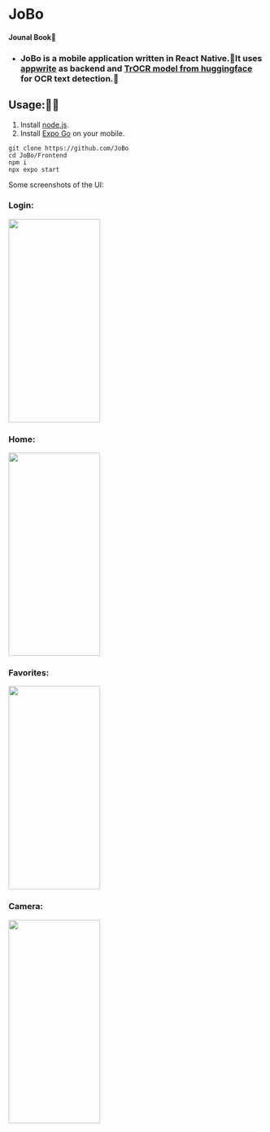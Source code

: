 # JoBo

#### Jounal Book📖

- ### JoBo is a mobile application written in React Native.📱It uses [appwrite](https://appwrite.io) as backend and [TrOCR model from huggingface](huggingface.co/microsoft/trocr-large-handwritten) for OCR text detection.🤗

## Usage:🧑‍💻

1. Install [node.js](https://nodejs.org/en/download).
2. Install [Expo Go](https://expo.dev/client) on your mobile.

```
git clone https://github.com/JoBo
cd JoBo/Frontend
npm i
npx expo start
```

Some screenshots of the UI:

### Login:

<img src='https://github.com/abhikatta/JoBo/assets/76813100/8c90aebe-6871-4a65-9bf0-fb969c549924' width=180 height=400>

### Home:

<img src='https://github.com/abhikatta/JoBo/assets/76813100/46bc0585-cc33-4112-a25e-bacc89b714db' width=180 height=400>

### Favorites:

<img src='https://github.com/abhikatta/JoBo/assets/76813100/20f87fd3-a32a-48bf-96c6-300371122148' width=180 height=400>

### Camera:

<img src='https://github.com/abhikatta/JoBo/assets/76813100/739bfa25-ced1-4584-8e90-4aaee789b286' width=180 height=400>
